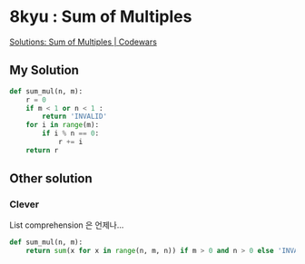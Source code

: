 # 8kyu : Sum of Multiples

[Solutions: Sum of Multiples | Codewars](https://www.codewars.com/kata/57241e0f440cd279b5000829/solutions/python)

## My Solution

```python
def sum_mul(n, m):
    r = 0
    if m < 1 or n < 1 :
        return 'INVALID'
    for i in range(m):
        if i % n == 0:
            r += i
    return r
```


## Other solution

### Clever

List comprehension 은 언제나...

```python
def sum_mul(n, m):
    return sum(x for x in range(n, m, n)) if m > 0 and n > 0 else 'INVALID'
```
